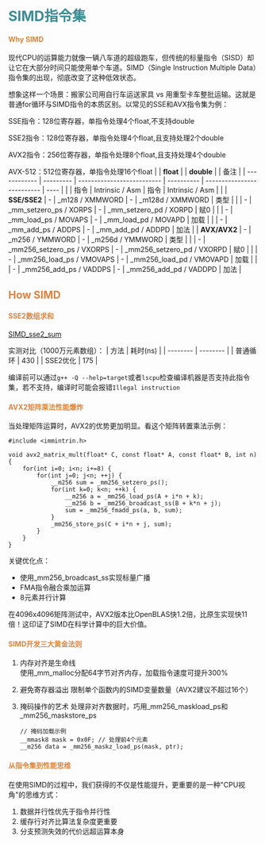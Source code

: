 # <font  color='3d8c95'>SIMD指令集</font>
#### <font  color='dc843f'>Why SIMD</font>
现代CPU的运算能力就像一辆八车道的超级跑车，但传统的标量指令（SISD）却让它在大部分时间只能使用单个车道。SIMD（Single Instruction Multiple Data）指令集的出现，彻底改变了这种低效状态。

想象这样一个场景：搬家公司用自行车运送家具 vs 用重型卡车整批运输。这就是普通for循环与SIMD指令的本质区别。以常见的SSE和AVX指令集为例：

SSE指令：128位寄存器，单指令处理4个float,不支持double

SSE2指令：128位寄存器，单指令处理4个float,且支持处理2个double

AVX2指令：256位寄存器，单指令处理8个float,且支持处理4个double

AVX-512：512位寄存器，单指令处理16个float
|              | **float** |                            | **double** |                            | 备注 |
| ------------ | --------- | -------------------------- | ---------- | -------------------------- | ---- |
|              | 指令      | Intrinsic / Asm            | 指令       | Intrinsic / Asm            |      |
| **SSE/SSE2** | -         | _m128 / XMMWORD            | -          | _m128d / XMMWORD           | 类型 |
|              | -         | _mm_setzero_ps / XORPS     | -          | _mm_setzero_pd / XORPD     | 赋0  |
|              | -         | _mm_load_ps / MOVAPS       | -          | _mm_load_pd / MOVAPD       | 加载 |
|              | -         | _mm_add_ps / ADDPS         | -          | _mm_add_pd / ADDPD         | 加法 |
| **AVX/AVX2** | -         | _m256 / YMMWORD            | -          | _m256d / YMMWORD           | 类型 |
|              | -         | _mm256_setzero_ps / VXORPS | -          | _mm256_setzero_pd / VXORPD | 赋0  |
|              | -         | _mm256_load_ps / VMOVAPS   | -          | _mm256_load_pd / VMOVAPD   | 加载 |
|              | -         | _mm256_add_ps / VADDPS     | -          | _mm256_add_pd / VADDPD     | 加法 |


## <font  color='dc843f'>How SIMD</font>
#### <font color="dc843f">SSE2数组求和</font>
[SIMD_sse2_sum](assets/SIMD_demo/SIMD_sse2_sum.cpp)

实测对比（1000万元素数组）：
| 方法     | 耗时(ns) |
| -------- | -------- |
| 普通循环 | 430      |
| SSE2优化 | 175      |

编译前可以通过`g++ -Q --help=target`或者`lscpu`检查编译机器是否支持此指令集，若不支持，编译时可能会报错`Illegal instruction`

#### <font  color='dc843f'>AVX2矩阵乘法性能爆炸</font>
当处理矩阵运算时，AVX2的优势更加明显。看这个矩阵转置乘法示例：
```
#include <immintrin.h>
          
void avx2_matrix_mult(float* C, const float* A, const float* B, int n) {
    for(int i=0; i<n; i+=8) {
        for(int j=0; j<n; ++j) {
            __m256 sum = _mm256_setzero_ps();
            for(int k=0; k<n; ++k) {
                __m256 a = _mm256_load_ps(A + i*n + k);
                __m256 b = _mm256_broadcast_ss(B + k*n + j);
                sum = _mm256_fmadd_ps(a, b, sum);
            }
            _mm256_store_ps(C + i*n + j, sum);
        }
    }
}
```
关键优化点：
- 使用_mm256_broadcast_ss实现标量广播
- FMA指令融合乘加运算
- 8元素并行计算
  
在4096x4096矩阵测试中，AVX2版本比OpenBLAS快1.2倍，比原生实现快11倍！这印证了SIMD在科学计算中的巨大价值。

#### <font  color='dc843f'>SIMD开发三大黄金法则</font>
1. 内存对齐是生命线  
    使用_mm_malloc分配64字节对齐内存，加载指令速度可提升300%

2. 避免寄存器溢出
    限制单个函数内的SIMD变量数量（AVX2建议不超过16个）

3. 掩码操作的艺术
    处理非对齐数据时，巧用_mm256_maskload_ps和_mm256_maskstore_ps
    ```
    // 掩码加载示例
    __mmask8 mask = 0x0F; // 处理前4个元素
    __m256 data = _mm256_maskz_load_ps(mask, ptr);
    ```
#### <font  color='dc843f'>从指令集到性能思维</font>
在使用SIMD的过程中，我们获得的不仅是性能提升，更重要的是一种"CPU视角"的思维方式：
1. 数据并行性优先于指令并行性  
2. 缓存行对齐比算法复杂度更重要  
3. 分支预测失效的代价远超运算本身  